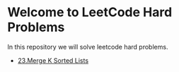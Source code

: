 # Welcome to LeetCode Hard Problems
In this repository we will solve leetcode hard problems.
- [23.Merge K Sorted Lists](23.Merge_K_Sorted_lists/README.md)

